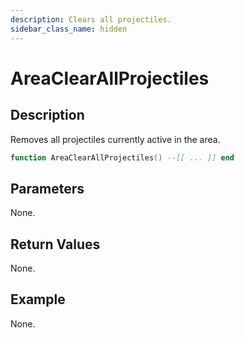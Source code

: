 ```yaml
---
description: Clears all projectiles.
sidebar_class_name: hidden
---
```


# AreaClearAllProjectiles

## Description

Removes all projectiles currently active in the area.

```lua
function AreaClearAllProjectiles() --[[ ... ]] end
```

## Parameters

None.

## Return Values

None.

## Example

None.


